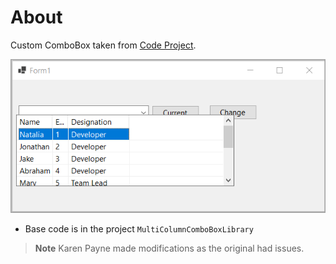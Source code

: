 ﻿# About

Custom ComboBox taken from [Code Project](https://www.codeproject.com/Articles/3206/Multi-Column-ComboBox).

![Screenshot](assets/screenshot.png)

- Base code is in the project `MultiColumnComboBoxLibrary`

> **Note**
> Karen Payne made modifications as the original had issues.